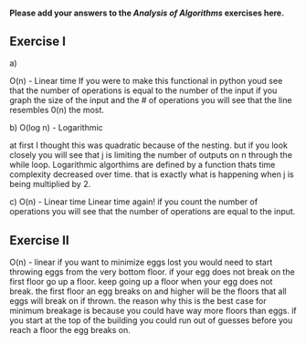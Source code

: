 #### Please add your answers to the ***Analysis of  Algorithms*** exercises here.

## Exercise I

a)


O(n) - Linear time
If you were to make this functional in python youd see that
the number of operations is equal to the number of the input
if you graph the size of the input and the # of operations you will see
that the line resembles 0(n) the most.


b)
O(log n) - Logarithmic

at first I thought this was quadratic because of the nesting.
but if you look closely you will see that j is limiting the number
of outputs on n through the while loop. Logarithmic algorthims are defined by
a function thats time complexity decreased over time. that is exactly
what is happening when j is being multiplied by 2.

c)
O(n) - Linear time
Linear time again! if you count the number of operations you will see that
the number of operations are equal to the input.

## Exercise II
O(n) - linear
if you want to minimize eggs lost you would need to start throwing eggs from the
very bottom floor. if your egg does not break on the first floor go up a floor.
keep going up a floor when your egg does not break. the first floor an egg
breaks on and higher will be the floors that all eggs will break on if thrown.
the reason why this is the best case for minimum breakage is because
you could have way more floors than eggs. if you start at the top of
the building you could run out of guesses before you reach a floor
the egg breaks on.


